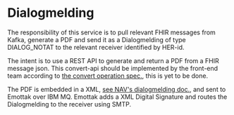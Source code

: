 # Dialogmelding
The responsibility of this service is to pull relevant FHIR messages from Kafka, generate a PDF and send it as a Dialogmelding of type DIALOG_NOTAT to the relevant receiver identified by HER-id.

The intent is to use a REST API to generate and return a PDF from a FHIR message json. This convert-api should be implemented by the front-end team according to [the convert operation spec.](http://hl7.org/fhir/resource-operation-convert.html), this is yet to be done.

The PDF is embedded in a XML, [see NAV's dialogmelding doc.](https://www.nav.no/no/nav-og-samfunn/samarbeid/leger-og-andre-behandlere/digital-sykemelding-informasjon-til-den-som-sykmelder/ny-sykmelding-og-dialogmeldinger/digital-sykmelding-og-dialogmeldinger-tekniske-spesifikasjoner), and sent to Emottak over IBM MQ. Emottak adds a XML Digital Signature and routes the Dialogmelding to the receiver using SMTP.